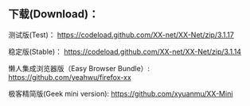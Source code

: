 
## 下载(Download)：
测试版(Test)：
https://codeload.github.com/XX-net/XX-Net/zip/3.1.17

稳定版(Stable)：
https://codeload.github.com/XX-net/XX-Net/zip/3.1.14

懒人集成浏览器版（Easy Browser Bundle）:
https://github.com/yeahwu/firefox-xx

极客精简版(Geek mini version):
https://github.com/xyuanmu/XX-Mini
